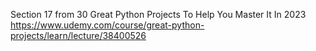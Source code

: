 Section 17 from
30 Great Python Projects To Help You Master It In 2023
https://www.udemy.com/course/great-python-projects/learn/lecture/38400526
